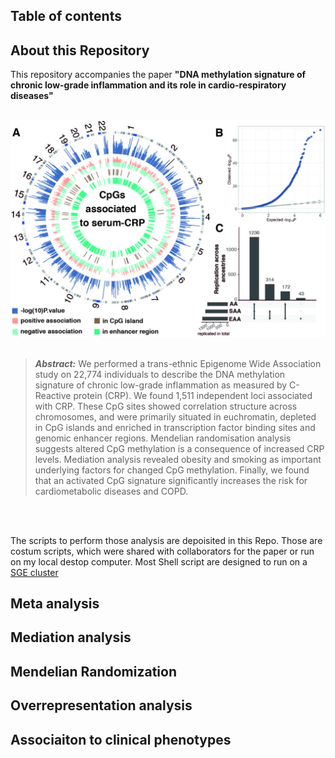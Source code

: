 ## Table of contents


## About this Repository
This repository accompanies the paper __"DNA methylation signature of chronic low-grade inflammation and its role in cardio-respiratory diseases"__ 
<br/><br/>
<p align="center">
<img src="/img/FIGURE_1_ok.jpg" alt="Overview Figure" width="600"/>
<br/><br/>

> **_Abstract:_**  We performed a trans-ethnic Epigenome Wide Association study on 22,774 individuals to describe the DNA methylation signature of chronic low-grade inflammation as measured by C-Reactive protein (CRP). We found 1,511 independent loci associated with CRP. These CpG sites showed correlation structure across chromosomes, and were primarily situated in euchromatin, depleted in CpG islands and enriched in transcription factor binding sites and genomic enhancer regions. Mendelian randomisation analysis suggests altered CpG methylation is a consequence of increased CRP levels. Mediation analysis revealed obesity and smoking as important underlying factors for changed CpG methylation. Finally, we found that an activated CpG signature significantly increases the risk for cardiometabolic diseases and COPD. 
<p>
<br/><br/>

The scripts to perform those analysis are depoisited in this Repo. Those are costum scripts, which were shared with collaborators for the paper or run on my local destop computer. Most Shell script are designed to run on a [SGE cluster](http://gridscheduler.sourceforge.net/htmlman/manuals.html)
## Meta analysis

## Mediation analysis

## Mendelian Randomization

## Overrepresentation analysis

## Associaiton to clinical phenotypes 


